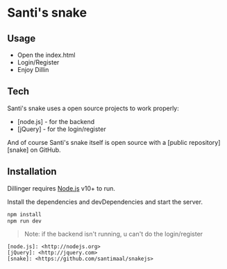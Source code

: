 # Santi's snake
## Usage

- Open the index.html
- Login/Register
- Enjoy
Dillin
## Tech

Santi's snake uses a open source projects to work properly:

- [node.js] - for the backend
- [jQuery] - for the login/register

And of course Santi's snake itself is open source with a [public repository][snake]
 on GitHub.

## Installation

Dillinger requires [Node.js](https://nodejs.org/) v10+ to run.

Install the dependencies and devDependencies and start the server.

```s
npm install
npm run dev
```

> Note: if the backend isn't running, u can't do the login/register

[//]: #

    [node.js]: <http://nodejs.org>
    [jQuery]: <http://jquery.com>
    [snake]: <https://github.com/santimaal/snakejs>